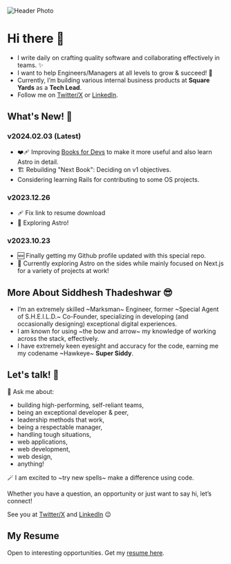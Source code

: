 ![Header Photo](https://pbs.twimg.com/profile_banners/51776967/1685530867/1500x500)

# Hi there 👋

- I write daily on crafting quality software and collaborating effectively in teams. ✨
- I want to help Engineers/Managers at all levels to grow & succeed! 🚀
- Currently, I’m building various internal business products at __Square Yards__ as a __Tech Lead__.
- Follow me on [Twitter/X](https://twitter.com/Super_Siddy) or [LinkedIn](https://linkedin.com/in/siddheshthadeshwar).

## What's New! 🤯

### __v2024.02.03__ (Latest)
- ❤️‍🩹 Improving [Books for Devs](https://djsiddz.github.io/books-for-devs) to make it more useful and also learn Astro in detail.
- 🏗️ Rebuilding "Next Book": Deciding on v1 objectives.
- Considering learning Rails for contributing to some OS projects.

### __v2023.12.26__

- 🩹 Fix link to resume download
- 🚀 Exploring Astro!

### __v2023.10.23__

- 🆕 Finally getting my Github profile updated with this special repo.
- 🧨 Currently exploring Astro on the sides while mainly focused on Next.js for a variety of projects at work!

## More About Siddhesh Thadeshwar 😎

- I’m an extremely skilled ~Marksman~ Engineer, former ~Special Agent of S.H.E.I.L.D.~ Co-Founder, specializing in developing (and occasionally designing) exceptional digital experiences.
- I am known for using ~the bow and arrow~ my knowledge of working across the stack, effectively.
- I have extremely keen eyesight and accuracy for the code, earning me my codename ~Hawkeye~ __Super Siddy__.

## Let's talk! 🤝

💬 Ask me about:

- building high-performing, self-reliant teams,
- being an exceptional developer & peer,
- leadership methods that work,
- being a respectable manager,
- handling tough situations,
- web applications,
- web development,
- web design,
- anything!

🪄 I am excited to ~try new spells~ make a difference using code.

Whether you have a question, an opportunity or just want to say hi, let’s connect!

See you at [Twitter/X](https://twitter.com/Super_Siddy) and [LinkedIn](https://linkedin.com/in/siddheshthadeshwar) 😉

## My Resume

Open to interesting opportunities. Get my <a href="https://github.com/djsiddz/djsiddz/raw/main/Siddhesh-Thadeshwar-resume.pdf" download="Siddhesh-Thadeshwar-resume.pdf">resume here</a>.

<!--
**djsiddz/djsiddz** is a ✨ _special_ ✨ repository because its `README.md` (this file) appears on your GitHub profile.

Here are some ideas to get you started:

- 🔭 I’m currently working on ...
- 🌱 I’m currently learning ...
- 👯 I’m looking to collaborate on ...
- 🤔 I’m looking for help with ...
- 💬 Ask me about ...
- 📫 How to reach me: ...
- 😄 Pronouns: ...
- ⚡ Fun fact: ...
-->
